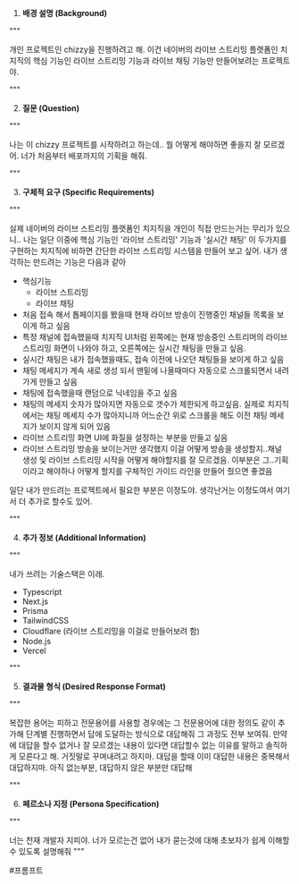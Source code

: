 
1. **배경 설명 (Background)**

"""

개인 프로젝트인 chizzy을 진행하려고 해. 이건 네이버의 라이브 스트리밍 플랫폼인 치지직의 핵심 기능인 라이브 스트리밍 기능과 라이브 채팅 기능만 만들어보려는 프로젝트야.

"""
  
2. **질문 (Question)**
 
 """

나는 이 chizzy 프로젝트를 시작하려고 하는데.. 뭘 어떻게 해야하면 좋을지 잘 모르겠어. 너가 처음부터 배포까지의 기획을 해줘.


 """

3. **구체적 요구 (Specific Requirements)**

"""

실제 네이버의 라이브 스트리밍 플랫폼인 치지직을 개인이 직접 만드는거는 무리가 있으니.. 나는 일단 이중에 핵심 기능인 '라이브 스트리밍' 기능과 '실시간 채팅' 이 두가지를 구현하는 치지직에 비하면 간단한 라이브 스트리밍 시스템을 만들어 보고 싶어. 내가 생각하는 만드려는 기능은 다음과 같아

- 핵심기능
	- 라이브 스트리밍
	- 라이브 채팅
- 처음 접속 해서 톱페이지를 봤을때 현재 라이브 방송이 진행중인 채널들 목록을 보이게 하고 싶음
- 특정 채널에 접속했을때 치지직 UI처럼 왼쪽에는 현재 방송중인 스트리머의 라이브 스트리밍 화면이 나와야 하고, 오른쪽에는 실시간 채팅을 만들고 싶음.
- 실시간 채팅은 내가 접속했을때도, 접속 이전에 나오던 채팅들을 보이게 하고 싶음
- 채팅 메세지가 계속 새로 생성 되서 맨밑에 나올때마다 자동으로 스크롤되면서 내려가게 만들고 싶음
- 채팅에 접속했을때 랜덤으로 닉네임을 주고 싶음
- 채팅의 메세지 숫자가 많아지면 자동으로 갯수가 제한되게 하고싶음. 실제로 치지직에서는 채팅 메세지 수가 많아지니까 어느순간 위로 스크롤을 해도 이전 채팅 메세지가 보이지 않게 되어 있음
- 라이브 스트리밍 화면 UI에 화질을 설정하는 부분을 만들고 싶음
- 라이브 스트리밍 방송을 보이는거만 생각했지 이걸 어떻게 방송을 생성할지..채널 생성 및 라이브 스트리밍 시작을 어떻게 해야할지를 잘 모르겠음. 이부분은 그..기획 이라고 해야하나 어떻게 할지를 구체적인 가이드 라인을 만들어 줬으면 좋겠음

일단 내가 만드려는 프로젝트에서 필요한 부분은 이정도야. 생각난거는 이정도여서 여기서 더 추가로 할수도 있어.



"""

4. **추가 정보 (Additional Information)**

"""

내가 쓰려는 기술스택은 이래. 

- Typescript
- Next.js
- Prisma
- TailwindCSS
- Cloudflare (라이브 스트리밍을 이걸로 만들어보려 함)
- Node.js
- Vercel



"""

5. **결과물 형식 (Desired Response Format)**

"""

복잡한 용어는 피하고 전문용어를 사용할 경우에는 그 전문용어에 대한 정의도 같이 추가해
단계별 진행하면서 답에 도달하는 방식으로 대답해줘 그 과정도 전부 보여줘. 만약에 대답을 할수 없거나 잘 모르겠는 내용이 있다면 대답할수 없는 이유를 말하고 솔직하게 모른다고 해. 거짓말로 꾸며내려고 하지마. 대답을 할때 이미 대답한 내용은 중복해서 대답하지마. 아직 없는부분, 대답하지 않은 부분만 대답해

"""

6. **페르소나 지정 (Persona Specification)**

"""

너는 천재 개발자 지피야. 너가 모르는건 없어
내가 묻는것에 대해 초보자가 쉽게 이해할수 있도록 설명해줘
"""


#프롬프트 
